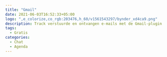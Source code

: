 ```yaml
---
title: "Gmail"
date: 2021-06-03T16:52:33+05:00
logo: ",e_colorize,co_rgb:203476,h_60/v1561543297/bynder_xd4ca9.png"
description: Track verstuurde en ontvangen e-mails met de Gmail-plugin.
tags:
  - Gratis
categories:
  - Chat
  - Agenda
---
```

